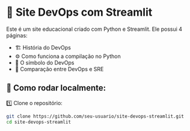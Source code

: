 # 🔧 Site DevOps com Streamlit

Este é um site educacional criado com Python e Streamlit. Ele possui 4 páginas:

- 🏗️ História do DevOps
- ⚙️ Como funciona a compilação no Python
- 🔄 O símbolo do DevOps
- 🚀 Comparação entre DevOps e SRE

## 🚀 Como rodar localmente:

1️⃣ Clone o repositório:

```bash
git clone https://github.com/seu-usuario/site-devops-streamlit.git
cd site-devops-streamlit
